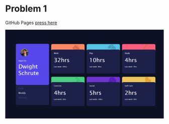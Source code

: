 # Problem 1

GitHub Pages [press here](https://alexisguevara-ksquare.github.io/PSet_04/prob_1/)

![Drag Racing](./img/imgReadMe.png)